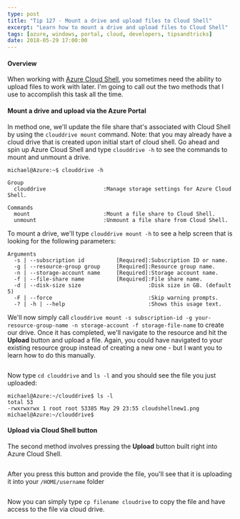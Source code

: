 ```yaml
---
type: post
title: "Tip 127 - Mount a drive and upload files to Cloud Shell"
excerpt: "Learn how to mount a drive and upload files to Cloud Shell"
tags: [azure, windows, portal, cloud, developers, tipsandtricks]
date: 2018-05-29 17:00:00
---
```


#### Overview

When working with [Azure Cloud Shell](http://shell.azure.com), you sometimes need the ability to upload files to work with later. I'm going to call out the two methods that I use to accomplish this task all the time. 

#### Mount a drive and upload via the Azure Portal

In method one, we'll update the file share that's associated with Cloud Shell by using the `clouddrive mount` command. Note: that you may already have a cloud drive that is created upon initial start of cloud shell. Go ahead and spin up Azure Cloud Shell and type `clouddrive -h` to see the commands to mount and unmount a drive. 

```shell
michael@Azure:~$ clouddrive -h

Group
  clouddrive                  :Manage storage settings for Azure Cloud Shell.

Commands
  mount                       :Mount a file share to Cloud Shell.
  unmount                     :Unmount a file share from Cloud Shell.
  ```

To mount a drive, we'll type `clouddrive mount -h` to see a help screen that is looking for the following parameters:

```shell
Arguments
  -s | --subscription id          [Required]:Subscription ID or name.
  -g | --resource-group group     [Required]:Resource group name.
  -n | --storage-account name     [Required]:Storage account name.
  -f | --file-share name          [Required]:File share name.
  -d | --disk-size size                     :Disk size in GB. (default 5)
  -F | --force                              :Skip warning prompts.
  -? | -h | --help                          :Shows this usage text.
  ```

We'll now simply call `clouddrive mount -s subscription-id -g your-resource-group-name -n storage-account -f storage-file-name` to create our drive. Once it has completed, we'll navigate to the resource and hit the **Upload** button and upload a file. Again, you could have navigated to your existing resource group instead of creating a new one - but I want you to learn how to do this manually.

<img :src="$withBase('/files/cloudshellnew1.png')">

Now type `cd clouddrive` and `ls -l` and you should see the file you just uploaded:

```shell
michael@Azure:~/clouddrive$ ls -l
total 53
-rwxrwxrwx 1 root root 53385 May 29 23:55 cloudshellnew1.png
michael@Azure:~/clouddrive$
```

#### Upload via Cloud Shell button

The second method involves pressing the **Upload** button built right into Azure Cloud Shell.

<img :src="$withBase('/files/cloudshellnew2.png')">

After you press this button and provide the file, you'll see that it is uploading it into your `/HOME/username` folder

<img :src="$withBase('/files/cloudshellnew3.png')">

Now you can simply type `cp filename cloudrive` to copy the file and have access to the file via cloud drive. 

